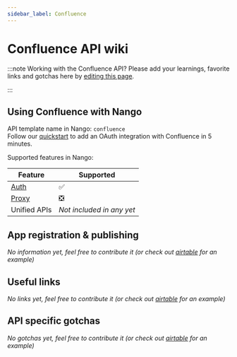 ```yaml
---
sidebar_label: Confluence
---
```


# Confluence API wiki

:::note Working with the Confluence API?
Please add your learnings, favorite links and gotchas here by [editing this page](https://github.com/nangohq/nango/tree/master/docs/docs/providers/confluence.md).

:::

## Using Confluence with Nango

API template name in Nango: `confluence`  
Follow our [quickstart](../quickstart.md) to add an OAuth integration with Confluence in 5 minutes.

Supported features in Nango:

| Feature                            | Supported                 |
| ---------------------------------- | ------------------------- |
| [Auth](/nango-auth/core-concepts)  | ✅                        |
| [Proxy](/nango-unified-apis/proxy) | ❎                        |
| Unified APIs                       | _Not included in any yet_ |

## App registration & publishing

_No information yet, feel free to contribute it (or check out [airtable](airtable.md) for an example)_

## Useful links

_No links yet, feel free to contribute it (or check out [airtable](airtable.md) for an example)_

## API specific gotchas

_No gotchas yet, feel free to contribute it (or check out [airtable](airtable.md) for an example)_
